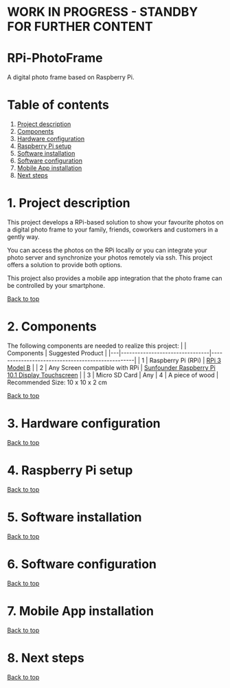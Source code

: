 # WORK IN PROGRESS - STANDBY FOR FURTHER CONTENT

# RPi-PhotoFrame
A digital photo frame based on Raspberry Pi.

# Table of contents
1. [Project description](#1-project-description)
2. [Components](#2-components)
3. [Hardware configuration](#3-hardware-configuration)
4. [Raspberry Pi setup](#4-raspberry-pi-setup)
5. [Software installation](#5-software-installation)
6. [Software configuration](#6-software-configuration)
7. [Mobile App installation](#7-mobile-app-installation)
8. [Next steps](#8-next-steps)

# 1. Project description
This project develops a RPi-based solution to show your favourite photos on a digital photo frame to your family, friends, coworkers and customers in a gently way.

You can access the photos on the RPi locally or you can integrate your photo server and synchronize your photos remotely via ssh. This project offers a solution to provide both options.

This project also provides a mobile app integration that the photo frame can be controlled by your smartphone.

[Back to top](#rpi-photoframe)

# 2. Components
The following components are needed to realize this project:
|   | Components                      | Suggested Product                                |
|---|--------------------------------|--------------------------------------------------|
| 1 | Raspberry Pi (RPi)             | [RPi 3 Model B](https://www.amazon.de/gp/product/B01CD5VC92/ref=ox_sc_saved_title_9?smid=A3JWKAKR8XB7XF&psc=1)                                   |
| 2 | Any Screen compatible with RPi | [Sunfounder Raspberry Pi 10.1 Display Touchscreen](https://www.amazon.de/gp/product/B0776VNW9C/ref=ox_sc_saved_title_5?smid=A337BOQBCQBMQG&psc=1) |
| 3 | Micro SD Card                  | Any
| 4 | A piece of wood                | Recommended Size: 10 x 10 x 2 cm

[Back to top](#rpi-photoframe)

# 3. Hardware configuration
[Back to top](#rpi-photoframe)

# 4. Raspberry Pi setup
[Back to top](#rpi-photoframe)

# 5. Software installation
[Back to top](#rpi-photoframe)

# 6. Software configuration
[Back to top](#rpi-photoframe)

# 7. Mobile App installation
[Back to top](#rpi-photoframe)

# 8. Next steps
[Back to top](#rpi-photoframe)